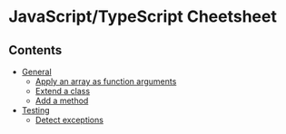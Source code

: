JavaScript/TypeScript Cheetsheet
================================

## Contents

  - [General](general.md)
    - [Apply an array as function arguments](general.md#apply-an-array-as-function-arguments)
    - [Extend a class](general.md#extend-a-class)
    - [Add a method](general.md#add-a-method)
  - [Testing](testing.md)
    - [Detect exceptions](testing.md#detect-exceptions)